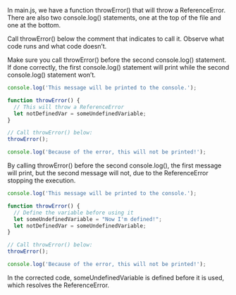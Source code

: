 In main.js, we have a function throwError() that will throw a ReferenceError. There are also two console.log() statements, one at the top of the file and one at the bottom.

Call throwError() below the comment that indicates to call it. Observe what code runs and what code doesn’t.

Make sure you call throwError() before the second console.log() statement. If done correctly, the first console.log() statement will print while the second console.log() statement won’t.

```javascript
console.log('This message will be printed to the console.');

function throwError() {
  // This will throw a ReferenceError
  let notDefinedVar = someUndefinedVariable;
}

// Call throwError() below:
throwError();

console.log('Because of the error, this will not be printed!');
```
By calling throwError() before the second console.log(), the first message will print, but the second message will not, due to the ReferenceError stopping the execution.

```javascript
console.log('This message will be printed to the console.');

function throwError() {
  // Define the variable before using it
  let someUndefinedVariable = "Now I'm defined!";
  let notDefinedVar = someUndefinedVariable;
}

// Call throwError() below:
throwError();

console.log('Because of the error, this will not be printed!');
```
In the corrected code, someUndefinedVariable is defined before it is used, which resolves the ReferenceError.